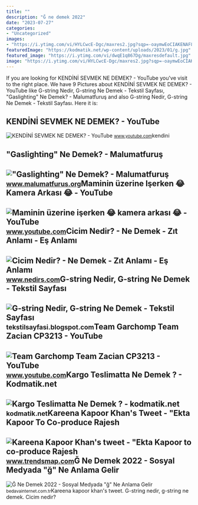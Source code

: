 ```yaml
---
title: ""
description: "Ğ ne demek 2022"
date: "2023-07-27"
categories:
- "Uncategorized"
images:
- "https://i.ytimg.com/vi/HYLCwcE-Dgc/maxres2.jpg?sqp=-oaymwEoCIAKENAF8quKqQMcGADwAQH4AYwCgALgA4oCDAgAEAEYRSBHKGUwDw==&amp;rs=AOn4CLC_ulBvmvqa2cf2uT56Qfk3FCYaDA"
featuredImage: "https://kodmatik.net/wp-content/uploads/2023/01/g.jpg"
featured_image: "https://i.ytimg.com/vi/dwqE1q867Dg/maxresdefault.jpg"
image: "https://i.ytimg.com/vi/HYLCwcE-Dgc/maxres2.jpg?sqp=-oaymwEoCIAKENAF8quKqQMcGADwAQH4AYwCgALgA4oCDAgAEAEYRSBHKGUwDw==&amp;rs=AOn4CLC_ulBvmvqa2cf2uT56Qfk3FCYaDA"
---
```


If you are looking for KENDİNİ SEVMEK NE DEMEK? - YouTube you've visit to the right place. We have 9 Pictures about KENDİNİ SEVMEK NE DEMEK? - YouTube like G-string Nedir, G-string Ne Demek - Tekstil Sayfası, "Gaslighting" Ne Demek? - Malumatfuruş and also G-string Nedir, G-string Ne Demek - Tekstil Sayfası. Here it is:

KENDİNİ SEVMEK NE DEMEK? - YouTube
----------------------------------

 ![KENDİNİ SEVMEK NE DEMEK? - YouTube](https://i.ytimg.com/vi/dwqE1q867Dg/maxresdefault.jpg) <small>www.youtube.com</small>kendini

"Gaslighting" Ne Demek? - Malumatfuruş
--------------------------------------

 !["Gaslighting" Ne Demek? - Malumatfuruş](https://www.malumatfurus.org/wp-content/uploads/lovebombing-gaslighting-ghosting.jpg) <small>www.malumatfurus.org</small>Maminin üzerine Işerken 😂 Kamera Arkası 😂 - YouTube
---------------------------------------------------

 ![Maminin üzerine işerken 😂 kamera arkası 😂 - YouTube](https://i.ytimg.com/vi/KSTh7vRCUAY/maxresdefault.jpg) <small>www.youtube.com</small>Cicim Nedir? - Ne Demek - Zıt Anlamı - Eş Anlamı
------------------------------------------------

 ![Cicim Nedir? - Ne Demek - Zıt Anlamı - Eş Anlamı](https://www.nedirs.com/wp-content/uploads/2022/04/CICIM-NEDIR.jpg) <small>www.nedirs.com</small>G-string Nedir, G-string Ne Demek - Tekstil Sayfası
---------------------------------------------------

 ![G-string Nedir, G-string Ne Demek - Tekstil Sayfası](https://blogger.googleusercontent.com/img/b/R29vZ2xl/AVvXsEh8bEIhANUNkol7QQ_tdQJZuo5Q8SbX5UNloti0Eoe1ayIFp-K3weK2k2HoFdCLgAQqwMvMFy6WS80gtYE9mxsAjEUbkgQBTgxC3LNCTYMJgGXWScCyTXuyYZ8l1iKkKXznpON4dOMIifWKuXvtHq607k_HpYbpXqY4Hv14RCxGi6OsGG1WwYpZbByaAg/s1399/g-string-nedir.jpg) <small>tekstilsayfasi.blogspot.com</small>Team Garchomp Team Zacian CP3213 - YouTube
------------------------------------------

 ![Team Garchomp Team Zacian CP3213 - YouTube](https://i.ytimg.com/vi/HYLCwcE-Dgc/maxres2.jpg?sqp=-oaymwEoCIAKENAF8quKqQMcGADwAQH4AYwCgALgA4oCDAgAEAEYRSBHKGUwDw==&rs=AOn4CLC_ulBvmvqa2cf2uT56Qfk3FCYaDA) <small>www.youtube.com</small>Kargo Teslimatta Ne Demek ? - Kodmatik.net
------------------------------------------

 ![Kargo Teslimatta Ne Demek ? - kodmatik.net](https://kodmatik.net/wp-content/uploads/2023/01/g.jpg) <small>kodmatik.net</small>Kareena Kapoor Khan's Tweet - "Ekta Kapoor To Co-produce Rajesh
---------------------------------------------------------------

 ![Kareena Kapoor Khan's tweet - "Ekta Kapoor to co-produce Rajesh](https://pbs.twimg.com/media/Fcyada8X0AANSFu.jpg) <small>www.trendsmap.com</small>Ğ Ne Demek 2022 - Sosyal Medyada "ğ" Ne Anlama Gelir
----------------------------------------------------

 ![Ğ Ne Demek 2022 - Sosyal Medyada "ğ" Ne Anlama Gelir](https://bedavainternet.com.tr/wp-content/uploads/2022/04/G-Ne-Demek.jpg) <small>bedavainternet.com.tr</small>Kareena kapoor khan's tweet. G-string nedir, g-string ne demek. Cicim nedir?
